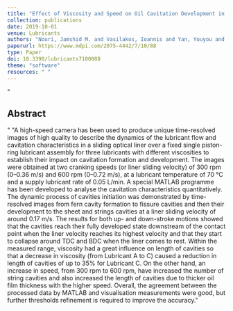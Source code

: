 ```yaml
---
title: "Effect of Viscosity and Speed on Oil Cavitation Development in a Single Piston-Ring Lubricant Assembly"
collection: publications
date: 2019-10-01
venue: Lubricants
authors: "Nouri, Jamshid M. and Vasilakos, Ioannis and Yan, Youyou and Reyes-Aldasoro, Constantino-Carlos"
paperurl: https://www.mdpi.com/2075-4442/7/10/88
type: Paper
doi: 10.3390/lubricants7100088
theme: "software"
resources: " "
---
```

"<h2> Abstract </h2>" "A high-speed camera has been used to produce unique time-resolved images of high quality to describe the dynamics of the lubricant flow and cavitation characteristics in a sliding optical liner over a fixed single piston-ring lubricant assembly for three lubricants with different viscosities to establish their impact on cavitation formation and development. The images were obtained at two cranking speeds (or liner sliding velocity) of 300 rpm (0–0.36 m/s) and 600 rpm (0–0.72 m/s), at a lubricant temperature of 70 °C and a supply lubricant rate of 0.05 L/min. A special MATLAB programme has been developed to analyse the cavitation characteristics quantitatively. The dynamic process of cavities initiation was demonstrated by time-resolved images from fern cavity formation to fissure cavities and then their development to the sheet and strings cavities at a liner sliding velocity of around 0.17 m/s. The results for both up- and down-stroke motions showed that the cavities reach their fully developed state downstream of the contact point when the liner velocity reaches its highest velocity and that they start to collapse around TDC and BDC when the liner comes to rest. Within the measured range, viscosity had a great influence on length of cavities so that a decrease in viscosity (from Lubricant A to C) caused a reduction in length of cavities of up to 35\% for Lubricant C. On the other hand, an increase in speed, from 300 rpm to 600 rpm, have increased the number of string cavities and also increased the length of cavities due to thicker oil film thickness with the higher speed. Overall, the agreement between the processed data by MATLAB and visualisation measurements were good, but further thresholds refinement is required to improve the accuracy."

